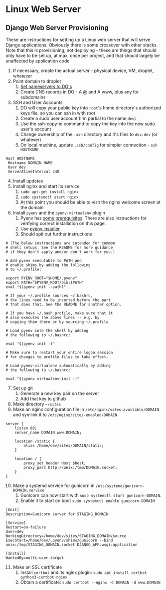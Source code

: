 # Linux Web Server

## Django Web Server Provisioning

These are instructions for setting up a Linux web server that will serve Django applications. Obviously there is some crossover with other stacks. Note that this is provisioning, not deploying - these are things that should only have to be set up, at max, once per project, and that should largely be unaffected by application code

1. If necessary, create the actual server - physical device, VM, droplet, whatever
2. Point domain to droplet
   1. [Set nameservers to DO's](https://www.digitalocean.com/community/tutorials/how-to-point-to-digitalocean-nameservers-from-common-domain-registrars)
   2. Create DNS records in DO - A @ and A www, plus any for subdomains
3. SSH and User Accounts
   1. DO will copy your public key into `root`'s home directory's authorized keys file, so you can ssh in with root
   2. Create a sudo user account (I'm partial to the name `dev`)
   3. Use the ssh-copy-id command to copy the key into the new sudo user's account
   4. Change ownership of the `.ssh` directory and it's files to `dev:dev` (or whatever)
   5. On local machine, update `.ssh/config` for simpler connection - `ssh HOSTNAME`

```
Host HOSTNAME
 Hostname DOMAIN NAME
 User dev
 ServerAliveInterval 240
```

4. Install updates
5. Install nginx and start its service
   1. `sudo apt-get install nginx`
   2. `sudo systemctl start nginx`
   3. At this point you should be able to visit the nginx welcome screen at the domain
6. Install `pyenv` and the `pyenv-virtualenv` plugin
   1. Pyenv has [some prerequisites](https://github.com/pyenv/pyenv/wiki#suggested-build-environment ). There are also instructions for verifying correct installation on this page.
   2. Use [pyenv installer](https://github.com/pyenv/pyenv-installer)
   3. Should spit out further instructions

```shell
# (The below instructions are intended for common
# shell setups. See the README for more guidance
# if they don't apply and/or don't work for you.)

# Add pyenv executable to PATH and
# enable shims by adding the following
# to ~/.profile:

export PYENV_ROOT="$HOME/.pyenv"
export PATH="$PYENV_ROOT/bin:$PATH"
eval "$(pyenv init --path)"

# If your ~/.profile sources ~/.bashrc,
# the lines need to be inserted before the part
# that does that. See the README for another option.

# If you have ~/.bash_profile, make sure that it
# also executes the above lines -- e.g. by
# copying them there or by sourcing ~/.profile

# Load pyenv into the shell by adding
# the following to ~/.bashrc:

eval "$(pyenv init -)"

# Make sure to restart your entire logon session
# for changes to profile files to take effect.

# Load pyenv-virtualenv automatically by adding
# the following to ~/.bashrc:

eval "$(pyenv virtualenv-init -)"
```

7. Set up git
   1. Generate a new key pair on the server
   2. Add that key to github
8. Make directory `~/sites`
9. Make an nginx configuration file in `/etc/nginx/sites-available/DOMAIN` and symlink it to `/etc/nginx/sites-enabled/DOMAIN`

```nginx
server { 
    listen 80;
    server_name DOMAIN www.DOMAIN;

    location /static {
        alias /home/dev/sites/DOMAIN/static;
    }

    location / {
        proxy_set_header Host $host;
        proxy_pass http://unix:/tmp/DOMAIN.socket;
    }
}
```

10. Make a systemd service for gunicorn in `/etc/systemd/gunicorn-DOMAIN.service`
    1. Gunicorn can now start with `sudo systemctl start gunicorn-DOMAIN`. 
    2. Enable it to start on boot `sudo systemctl enable gunicorn-DOMAIN` 

```
[Unit]
Description=Gunicorn server for STAGING_DOMAIN

[Service]
Restart=on-failure
User=dev
WorkingDirectory=/home/dev/sites/STAGING_DOMAIN/source
ExecStart=/home/dev/.pyenv/shims/gunicorn --bind unix:/tmp/STAGING_DOMAIN.socket DJANGO_APP.wsgi:application

[Install]
WantedBy=multi-user.target
```

11. Make an SSL certificate
    1. Install `certbot` and its nginx plugin: `sudo apt install certbot python3-certbot-nginx`
    2. Obtain a certificate: `sudo certbot --nginx -d DOMAIN -d www.DOMAIN`